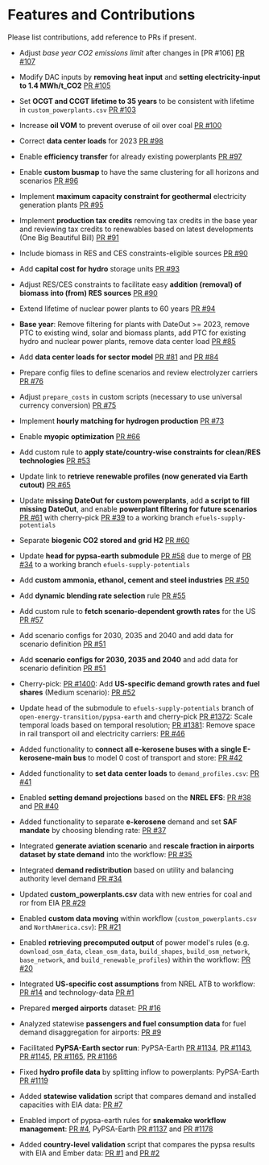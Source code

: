<!--
# SPDX-FileCopyrightText:  Open Energy Transition gGmbH
#
# SPDX-License-Identifier: AGPL-3.0-or-later
-->

# Features and Contributions

Please list contributions, add reference to PRs if present.

* Adjust *base year CO2 emissions limit* after changes in [PR #106] [PR #107](https://github.com/open-energy-transition/efuels-supply-potentials/pull/106)

* Modify DAC inputs by **removing heat input** and **setting electricity-input to 1.4 MWh/t_CO2** [PR #105](https://github.com/open-energy-transition/efuels-supply-potentials/pull/105)

* Set **OCGT and CCGT lifetime to 35 years** to be consistent with lifetime in `custom_powerplants.csv` [PR #103](https://github.com/open-energy-transition/efuels-supply-potentials/pull/103)

* Increase **oil VOM** to prevent overuse of oil over coal [PR #100](https://github.com/open-energy-transition/efuels-supply-potentials/pull/100)

* Correct **data center loads** for 2023 [PR #98](https://github.com/open-energy-transition/efuels-supply-potentials/pull/98)

* Enable **efficiency transfer** for already existing powerplants [PR #97](https://github.com/open-energy-transition/efuels-supply-potentials/pull/97)

* Enable **custom busmap** to have the same clustering for all horizons and scenarios [PR #96](https://github.com/open-energy-transition/efuels-supply-potentials/pull/96)

* Implement **maximum capacity constraint for geothermal** electricity generation plants [PR #95](https://github.com/open-energy-transition/efuels-supply-potentials/pull/95)

* Implement **production tax credits** removing tax credits in the base year and reviewing tax credits to renewables based on latest developments (One Big Beautiful Bill) [PR #91](https://github.com/open-energy-transition/efuels-supply-potentials/pull/91)

* Include biomass in RES and CES constraints-eligible sources [PR #90](https://github.com/open-energy-transition/efuels-supply-potentials/pull/90)

* Add **capital cost for hydro** storage units [PR #93](https://github.com/open-energy-transition/efuels-supply-potentials/pull/93)

* Adjust RES/CES constraints to facilitate easy **addition (removal) of biomass into (from) RES sources** [PR #90](https://github.com/open-energy-transition/efuels-supply-potentials/pull/90)

* Extend lifetime of nuclear power plants to 60 years [PR #94](https://github.com/open-energy-transition/efuels-supply-potentials/pull/94)

* **Base year**: Remove filtering for plants with DateOut >= 2023, remove PTC to existing wind, solar and biomass plants, add PTC for existing hydro and nuclear power plants, remove data center load [PR #85](https://github.com/open-energy-transition/efuels-supply-potentials/pull/85)

* Add **data center loads for sector model** [PR #81](https://github.com/open-energy-transition/efuels-supply-potentials/pull/81) and [PR #84](https://github.com/open-energy-transition/efuels-supply-potentials/pull/84)

* Prepare config files to define scenarios and review electrolyzer carriers [PR #76](https://github.com/open-energy-transition/efuels-supply-potentials/pull/76)

* Adjust `prepare_costs` in custom scripts (necessary to use universal currency conversion) [PR #75](https://github.com/open-energy-transition/efuels-supply-potentials/pull/75)

* Implement **hourly matching for hydrogen production** [PR #73](https://github.com/open-energy-transition/efuels-supply-potentials/pull/73)

* Enable **myopic optimization** [PR #66](https://github.com/open-energy-transition/efuels-supply-potentials/pull/66)

* Add custom rule to **apply state/country-wise constraints for clean/RES technologies** [PR #53](https://github.com/open-energy-transition/efuels-supply-potentials/pull/53)

* Update link to **retrieve renewable profiles (now generated via Earth cutout)** [PR #65](https://github.com/open-energy-transition/efuels-supply-potentials/pull/65)

* Update **missing DateOut for custom powerplants**, add **a script to fill missing DateOut**, and enable **powerplant filtering for future scenarios** [PR #61](https://github.com/open-energy-transition/efuels-supply-potentials/pull/61) with cherry-pick [PR #39](https://github.com/open-energy-transition/pypsa-earth/pull/39) to a working branch `efuels-supply-potentials`

* Separate **biogenic CO2 stored and grid H2** [PR #60](https://github.com/open-energy-transition/efuels-supply-potentials/pull/60)

* Update **head for pypsa-earth submodule** [PR #58](https://github.com/open-energy-transition/efuels-supply-potentials/pull/58) due to merge of [PR #34](https://github.com/open-energy-transition/pypsa-earth/pull/34) to a working branch `efuels-supply-potentials`

* Add **custom ammonia, ethanol, cement and steel industries** [PR #50](https://github.com/open-energy-transition/efuels-supply-potentials/pull/50)

* Add **dynamic blending rate selection** rule [PR #55](https://github.com/open-energy-transition/efuels-supply-potentials/pull/55) 

* Add custom rule to **fetch scenario-dependent growth rates** for the US [PR #57](https://github.com/open-energy-transition/efuels-supply-potentials/pull/51)

* Add scenario configs for 2030, 2035 and 2040 and add data for scenario definition [PR #51](https://github.com/open-energy-transition/efuels-supply-potentials/pull/51) 

* Add **scenario configs for 2030, 2035 and 2040** and add data for scenario definition [PR #51](https://github.com/open-energy-transition/efuels-supply-potentials/pull/51)

* Cherry-pick: [PR #1400](https://github.com/pypsa-meets-earth/pypsa-earth/pull/1400): Add **US-specific demand growth rates and fuel shares** (Medium scenario): [PR #52](https://github.com/open-energy-transition/efuels-supply-potentials/pull/52)

* Update head of the submodule to `efuels-supply-potentials` branch of `open-energy-transition/pypsa-earth` and cherry-pick [PR #1372](https://github.com/pypsa-meets-earth/pypsa-earth/pull/1372): Scale temporal loads based on temporal resolution; [PR #1381](https://github.com/pypsa-meets-earth/pypsa-earth/pull/1381): Remove space in rail transport oil and electricity carriers: [PR #46](https://github.com/open-energy-transition/efuels-supply-potentials/pull/46)

* Added functionality to **connect all e-kerosene buses with a single E-kerosene-main bus** to model 0 cost of transport and store: [PR #42](https://github.com/open-energy-transition/efuels-supply-potentials/pull/42)

* Added functionality to **set data center loads** to `demand_profiles.csv`: [PR #41](https://github.com/open-energy-transition/efuels-supply-potentials/pull/41)

* Enabled **setting demand projections** based on the **NREL EFS**: [PR #38](https://github.com/open-energy-transition/efuels-supply-potentials/pull/38) and [PR #40](https://github.com/open-energy-transition/efuels-supply-potentials/pull/40)

* Added functionality to separate **e-kerosene** demand and set **SAF mandate** by choosing blending rate: [PR #37](https://github.com/open-energy-transition/efuels-supply-potentials/pull/37) 

* Integrated **generate aviation scenario** and **rescale fraction in airports dataset by state demand** into the workflow: [PR #35](https://github.com/open-energy-transition/efuels-supply-potentials/pull/35)

* Integrated **demand redistribution** based on utility and balancing authority level demand [PR #34](https://github.com/open-energy-transition/efuels-supply-potentials/pull/34)

* Updated **custom_powerplants.csv** data with new entries for coal and ror from EIA [PR #29](https://github.com/open-energy-transition/efuels-supply-potentials/pull/29)

* Enabled **custom data moving** within workflow (`custom_powerplants.csv` and `NorthAmerica.csv`): [PR #21](https://github.com/open-energy-transition/efuels-supply-potentials/pull/21)

* Enabled **retrieving precomputed output** of power model's rules (e.g. `download_osm_data`, `clean_osm_data`, `build_shapes`, `build_osm_network`, `base_network`, and `build_renewable_profiles`) within the workflow: [PR #20](https://github.com/open-energy-transition/efuels-supply-potentials/pull/20)

* Integrated **US-specific cost assumptions** from NREL ATB to workflow: [PR #14](https://github.com/open-energy-transition/efuels-supply-potentials/pull/14) and technology-data [PR #1](https://github.com/open-energy-transition/technology-data/pull/1)

* Prepared **merged airports** dataset: [PR #16](https://github.com/open-energy-transition/efuels-supply-potentials/pull/16)

* Analyzed statewise **passengers and fuel consumption data** for fuel demand disaggregation for airports: [PR #9](https://github.com/open-energy-transition/efuels-supply-potentials/pull/9) 

* Facilitated **PyPSA-Earth sector run**: PyPSA-Earth [PR #1134](https://github.com/pypsa-meets-earth/pypsa-earth/pull/1134), [PR #1143](https://github.com/pypsa-meets-earth/pypsa-earth/pull/1143), [PR #1145](https://github.com/pypsa-meets-earth/pypsa-earth/pull/1145), [PR #1165](https://github.com/pypsa-meets-earth/pypsa-earth/pull/1165), [PR #1166](https://github.com/pypsa-meets-earth/pypsa-earth/pull/1166)

* Fixed **hydro profile data** by splitting inflow to powerplants: PyPSA-Earth [PR #1119](https://github.com/pypsa-meets-earth/pypsa-earth/pull/1119) 

* Added **statewise validation** script that compares demand and installed capacities with EIA data: [PR #7](https://github.com/open-energy-transition/efuels-supply-potentials/pull/7)

* Enabled import of pypsa-earth rules for **snakemake workflow management**: [PR #4](https://github.com/open-energy-transition/efuels-supply-potentials/pull/4), PyPSA-Earth [PR #1137](https://github.com/pypsa-meets-earth/pypsa-earth/pull/1137) and [PR #1178](https://github.com/pypsa-meets-earth/pypsa-earth/pull/1178)

* Added **country-level validation** script that compares the pypsa results with EIA and Ember data: [PR #1](https://github.com/open-energy-transition/efuels-supply-potentials/pull/1) and [PR #2](https://github.com/open-energy-transition/efuels-supply-potentials/pull/2)
